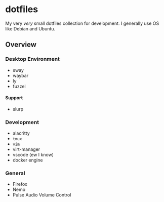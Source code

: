# dotfiles

My very *very* small dotfiles collection for development. I generally use OS
like Debian and Ubuntu.

## Overview

### Desktop Environment

- sway
- waybar
- ly
- fuzzel

#### Support

- slurp

### Development

- alacritty
- `tmux`
- `vim`
- virt-manager
- vscode (ew I know)
- docker engine

### General

- Firefox
- Nemo
- Pulse Audio Volume Control
